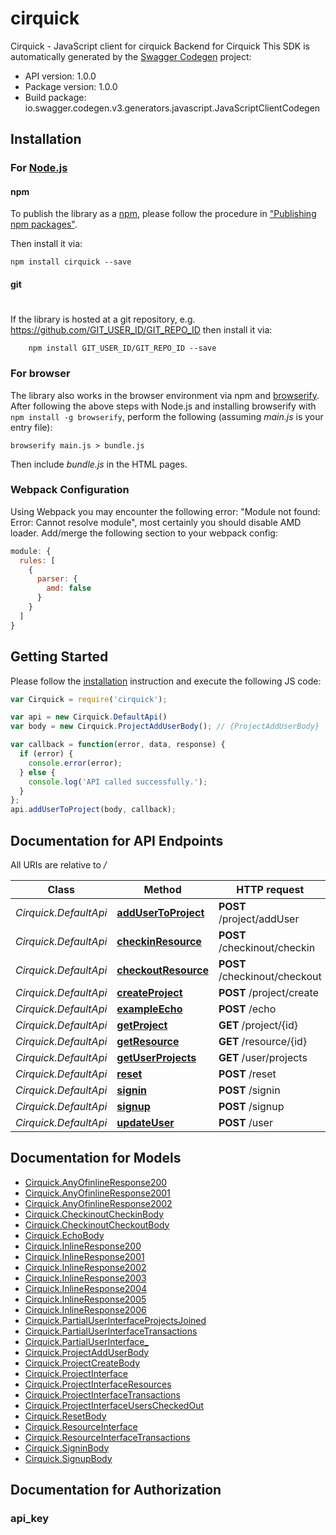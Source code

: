 # cirquick

Cirquick - JavaScript client for cirquick
Backend for Cirquick
This SDK is automatically generated by the [Swagger Codegen](https://github.com/swagger-api/swagger-codegen) project:

- API version: 1.0.0
- Package version: 1.0.0
- Build package: io.swagger.codegen.v3.generators.javascript.JavaScriptClientCodegen

## Installation

### For [Node.js](https://nodejs.org/)

#### npm

To publish the library as a [npm](https://www.npmjs.com/),
please follow the procedure in ["Publishing npm packages"](https://docs.npmjs.com/getting-started/publishing-npm-packages).

Then install it via:

```shell
npm install cirquick --save
```

#### git
#
If the library is hosted at a git repository, e.g.
https://github.com/GIT_USER_ID/GIT_REPO_ID
then install it via:

```shell
    npm install GIT_USER_ID/GIT_REPO_ID --save
```

### For browser

The library also works in the browser environment via npm and [browserify](http://browserify.org/). After following
the above steps with Node.js and installing browserify with `npm install -g browserify`,
perform the following (assuming *main.js* is your entry file):

```shell
browserify main.js > bundle.js
```

Then include *bundle.js* in the HTML pages.

### Webpack Configuration

Using Webpack you may encounter the following error: "Module not found: Error:
Cannot resolve module", most certainly you should disable AMD loader. Add/merge
the following section to your webpack config:

```javascript
module: {
  rules: [
    {
      parser: {
        amd: false
      }
    }
  ]
}
```

## Getting Started

Please follow the [installation](#installation) instruction and execute the following JS code:

```javascript
var Cirquick = require('cirquick');

var api = new Cirquick.DefaultApi()
var body = new Cirquick.ProjectAddUserBody(); // {ProjectAddUserBody} 

var callback = function(error, data, response) {
  if (error) {
    console.error(error);
  } else {
    console.log('API called successfully.');
  }
};
api.addUserToProject(body, callback);
```

## Documentation for API Endpoints

All URIs are relative to */*

Class | Method | HTTP request | Description
------------ | ------------- | ------------- | -------------
*Cirquick.DefaultApi* | [**addUserToProject**](docs/DefaultApi.md#addUserToProject) | **POST** /project/addUser | 
*Cirquick.DefaultApi* | [**checkinResource**](docs/DefaultApi.md#checkinResource) | **POST** /checkinout/checkin | 
*Cirquick.DefaultApi* | [**checkoutResource**](docs/DefaultApi.md#checkoutResource) | **POST** /checkinout/checkout | 
*Cirquick.DefaultApi* | [**createProject**](docs/DefaultApi.md#createProject) | **POST** /project/create | 
*Cirquick.DefaultApi* | [**exampleEcho**](docs/DefaultApi.md#exampleEcho) | **POST** /echo | 
*Cirquick.DefaultApi* | [**getProject**](docs/DefaultApi.md#getProject) | **GET** /project/{id} | 
*Cirquick.DefaultApi* | [**getResource**](docs/DefaultApi.md#getResource) | **GET** /resource/{id} | 
*Cirquick.DefaultApi* | [**getUserProjects**](docs/DefaultApi.md#getUserProjects) | **GET** /user/projects | 
*Cirquick.DefaultApi* | [**reset**](docs/DefaultApi.md#reset) | **POST** /reset | 
*Cirquick.DefaultApi* | [**signin**](docs/DefaultApi.md#signin) | **POST** /signin | 
*Cirquick.DefaultApi* | [**signup**](docs/DefaultApi.md#signup) | **POST** /signup | 
*Cirquick.DefaultApi* | [**updateUser**](docs/DefaultApi.md#updateUser) | **POST** /user | 

## Documentation for Models

 - [Cirquick.AnyOfinlineResponse200](docs/AnyOfinlineResponse200.md)
 - [Cirquick.AnyOfinlineResponse2001](docs/AnyOfinlineResponse2001.md)
 - [Cirquick.AnyOfinlineResponse2002](docs/AnyOfinlineResponse2002.md)
 - [Cirquick.CheckinoutCheckinBody](docs/CheckinoutCheckinBody.md)
 - [Cirquick.CheckinoutCheckoutBody](docs/CheckinoutCheckoutBody.md)
 - [Cirquick.EchoBody](docs/EchoBody.md)
 - [Cirquick.InlineResponse200](docs/InlineResponse200.md)
 - [Cirquick.InlineResponse2001](docs/InlineResponse2001.md)
 - [Cirquick.InlineResponse2002](docs/InlineResponse2002.md)
 - [Cirquick.InlineResponse2003](docs/InlineResponse2003.md)
 - [Cirquick.InlineResponse2004](docs/InlineResponse2004.md)
 - [Cirquick.InlineResponse2005](docs/InlineResponse2005.md)
 - [Cirquick.InlineResponse2006](docs/InlineResponse2006.md)
 - [Cirquick.PartialUserInterfaceProjectsJoined](docs/PartialUserInterfaceProjectsJoined.md)
 - [Cirquick.PartialUserInterfaceTransactions](docs/PartialUserInterfaceTransactions.md)
 - [Cirquick.PartialUserInterface_](docs/PartialUserInterface_.md)
 - [Cirquick.ProjectAddUserBody](docs/ProjectAddUserBody.md)
 - [Cirquick.ProjectCreateBody](docs/ProjectCreateBody.md)
 - [Cirquick.ProjectInterface](docs/ProjectInterface.md)
 - [Cirquick.ProjectInterfaceResources](docs/ProjectInterfaceResources.md)
 - [Cirquick.ProjectInterfaceTransactions](docs/ProjectInterfaceTransactions.md)
 - [Cirquick.ProjectInterfaceUsersCheckedOut](docs/ProjectInterfaceUsersCheckedOut.md)
 - [Cirquick.ResetBody](docs/ResetBody.md)
 - [Cirquick.ResourceInterface](docs/ResourceInterface.md)
 - [Cirquick.ResourceInterfaceTransactions](docs/ResourceInterfaceTransactions.md)
 - [Cirquick.SigninBody](docs/SigninBody.md)
 - [Cirquick.SignupBody](docs/SignupBody.md)

## Documentation for Authorization


### api_key


